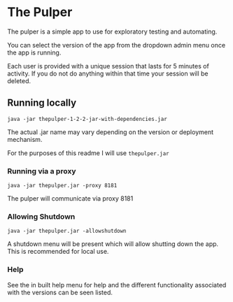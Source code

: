 # The Pulper

The pulper is a simple app to use for exploratory testing and automating.

You can select the version of the app from the dropdown admin menu once the app is running.

Each user is provided with a unique session that lasts for 5 minutes of activity. If you do not do anything within that time your session will be deleted.

## Running locally

`java -jar thepulper-1-2-2-jar-with-dependencies.jar`

The actual .jar name may vary depending on the version or deployment mechanism.

For the purposes of this readme I will use `thepulper.jar`

### Running via a proxy

`java -jar thepulper.jar -proxy 8181`

The pulper will communicate via proxy 8181

### Allowing Shutdown

`java -jar thepulper.jar -allowshutdown`

A shutdown menu will be present which will allow shutting down the app. This is recommended for local use.

### Help

See the in built help menu for help and the different functionality associated with the versions can be seen listed.